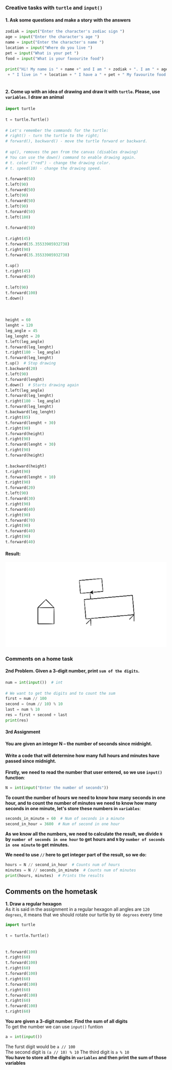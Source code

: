 ### Creative tasks with `turtle` and `input()`

#### 1. Ask some questions and make a story with the answers

```python
zodiak = input("Enter the character's zodiac sign ")
age = input("Enter the character's age ")
name = input("Enter the character's name ")
location = input("Where do you live ")
pet = input("What is your pet ")
food = input("What is your favourite food")

print("Hi! My name is " + name +" and I am " + zodiak + ". I am " + age + " years old." 
 + " I live in " + location + " I have a " + pet + " My favourite food is " + food)
      

```



#### 2. Come up with an idea of drawing and draw it with `turtle`. Please, use `variables`. I draw an animal

```python
import turtle

t = turtle.Turtle()

# Let's remember the commands for the turtle:
# right() - turn the turtle to the right;
# forward(), backward() - move the turtle forward or backward.

# up(), removes the pen from the canvas (disables drawing)
# You can use the down() command to enable drawing again.
# t. color ("red") - change the drawing color.
# t. speed(10) - change the drawing speed.

t.forward(50) 
t.left(90) 
t.forward(50) 
t.left(90) 
t.forward(50) 
t.left(90) 
t.forward(50) 
t.left(180) 

t.forward(50)

t.right(45)
t.forward(35.35533905932738)
t.right(90)
t.forward(35.35533905932738)

t.up()
t.right(45)
t.forward(50)

t.left(90)
t.forward(100)
t.down()



height = 60
lenght = 120
leg_angle = 45
leg_lenght = 20
t.left(leg_angle)
t.forward(leg_lenght)
t.right(180 - leg_angle)
t.forward(leg_lenght)
t.up()  # Stop drawing
t.backward(20)
t.left(90)
t.forward(lenght)
t.down()  # Starts drawing again
t.left(leg_angle)
t.forward(leg_lenght)
t.right(180 - leg_angle)
t.forward(leg_lenght)
t.backward(leg_lenght)
t.right(85)
t.forward(lenght + 30)
t.right(90)
t.forward(height)
t.right(90)
t.forward(lenght + 30)
t.right(90)
t.forward(height)

t.backward(height)
t.right(90)
t.forward(lenght + 10)
t.right(90)
t.forward(20)
t.left(90)
t.forward(30)
t.right(90)
t.forward(40)
t.right(90)
t.forward(70)
t.right(90)
t.forward(40)
t.right(90)
t.forward(40)
```

#### Result:

<img src="img_assets/animal.png"/>

### Comments on a home task

#### 2nd Problem. Given a 3-digit number, print `sum of the digits`.

```python
num = int(input())  # int

# We want to get the digits and to count the sum
first = num // 100
second = (num // 10) % 10
last = num % 10
res = first + second + last
print(res)
```

#### 3rd Assignment

#### You are given an integer N – the number of seconds since midnight.

#### Write  a code that will determine how many full hours and minutes have passed since midnight.

**Firstly, we need to read the number that user entered, so we use `input()` function**:

```python
N = int(input("Enter the number of seconds"))
```

**To count the number of hours we need to know how many seconds in one hour, and to count the number of minutes we need to know how many seconds in one minute, let's store these numbers in `variables`**:

```python
seconds_in_minute = 60  # Num of seconds in a minute
second_in_hour = 3600  # Num of second in one hour
```

**As we know all the numbers, we need to calculate the result, we divide `N` by `number of seconds in one hour` to get hours and  `N` by `number of seconds in one minute` to get minutes.**

**We need to use `//` here to get integer part of the result, so we do:**

```python
hours = N // second_in_hour  # Counts num of hours
minutes = N // seconds_in_minute  # Counts num of minutes
print(hours, minutes)  # Prints the results
```

## Comments on the hometask  
**1. Draw a regular hexagon**  
As it is said in the assignment in a regular hexagon all angles are `120 degrees`, it means that we should rotate our turtle by `60 degrees` every time  
```python
import turtle

t = turtle.Turtle()


t.forward(100)
t.right(60)
t.forward(100)
t.right(60)
t.forward(100)
t.right(60)
t.forward(100)
t.right(60)
t.forward(100)
t.right(60)
t.forward(100)
t.right(60)
```  
**You are given a 3-digit number. Find the sum of all digits**  
To get the number we can use `input()` funtion  
```python
a = int(input())
```  
The furst digit would be `a // 100`  
The second digit is `(a // 10) % 10` 
The third digit is `a % 10`  
**You have to store all the digits in `variables` and then print the sum of those variables**   
